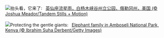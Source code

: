 ![](https://www.bing.com/th?id=OHR.PerseidsOregon_ZH-CN9427980491_UHD.jpg&w=1000)抬头看，它来了:&nbsp;&ensp;[英仙座流星雨，白杨木峡谷州立公园，俄勒冈州，美国 (© Joshua Meador/Tandem Stills + Motion)](https://www.bing.com/th?id=OHR.PerseidsOregon_ZH-CN9427980491_UHD.jpg)
<br><br/>
![](https://www.bing.com/th?id=OHR.ThreeElephants_EN-US3930300492_UHD.jpg&w=1000)Protecting the gentle giants:&nbsp;&ensp;[Elephant family in Amboseli National Park, Kenya (© Ibrahim Suha Derbent/Getty Images)](https://www.bing.com/th?id=OHR.ThreeElephants_EN-US3930300492_UHD.jpg)
<br><br/>
